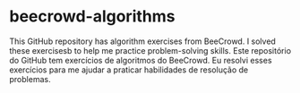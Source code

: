 # beecrowd-algorithms
This GitHub repository has algorithm exercises from BeeCrowd. I solved these exercisesb to help me practice problem-solving skills.
Este repositório do GitHub tem exercícios de algoritmos do BeeCrowd. Eu resolvi esses exercícios para me ajudar a praticar habilidades de resolução de problemas.
